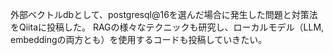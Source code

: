 外部ベクトルdbとして、postgresql@16を選んだ場合に発生した問題と対策法をQiitaに投稿した。
RAGの様々なテクニックも研究し、ローカルモデル（LLM, embeddingの両方とも）を使用するコードも投稿していきたい。
